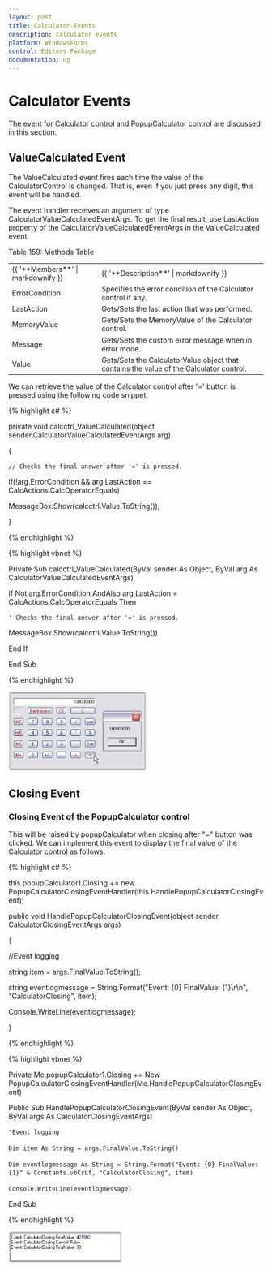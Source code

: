 ```yaml
---
layout: post
title: Calculator-Events
description: calculator events
platform: WindowsForms
control: Editors Package
documentation: ug
---
```


# Calculator Events

The event for Calculator control and PopupCalculator control are discussed in this section.

## ValueCalculated Event

The ValueCalculated event fires each time the value of the CalculatorControl is changed. That is, even if you just press any digit, this event will be handled. 

The event  handler receives an argument of type CalculatorValueCalculatedEventArgs. To get the final result, use LastAction property of the CalculatorValueCalculatedEventArgs in the ValueCalculated event. 

Table 159: Methods Table

<table>
<tr>
<td>
{{ '**Members**' | markdownify }}</td><td>
{{ '**Description**' | markdownify }}</td></tr>
<tr>
<td>
ErrorCondition</td><td>
Specifies the error condition of the Calculator control if any.</td></tr>
<tr>
<td>
LastAction</td><td>
Gets/Sets the last action that was performed.</td></tr>
<tr>
<td>
MemoryValue</td><td>
Gets/Sets the MemoryValue of the Calculator control.</td></tr>
<tr>
<td>
Message</td><td>
Gets/Sets the custom error message when in error mode.</td></tr>
<tr>
<td>
Value</td><td>
Gets/Sets the CalculatorValue object that contains the value of the Calculator control.</td></tr>
</table>


We can retrieve the value of the Calculator control after '=' button is pressed using the following code snippet.

{% highlight c# %}



private void calcctrl_ValueCalculated(object sender,CalculatorValueCalculatedEventArgs arg) 

{

    // Checks the final answer after '=' is pressed.

if(!arg.ErrorCondition && arg.LastAction == CalcActions.CalcOperatorEquals)  

MessageBox.Show(calcctrl.Value.ToString());

}

{% endhighlight %}

{% highlight vbnet %}



Private Sub calcctrl_ValueCalculated(ByVal sender As Object, ByVal arg As CalculatorValueCalculatedEventArgs) 

If Not arg.ErrorCondition AndAlso arg.LastAction = CalcActions.CalcOperatorEquals Then 



    ' Checks the final answer after '=' is pressed.

MessageBox.Show(calcctrl.Value.ToString()) 

End If 

End Sub

{% endhighlight %}

![](Overview_images/Overview_img127.jpeg) 



## Closing Event

### Closing Event of the PopupCalculator control

This will be raised by popupCalculator when closing after "=" button was clicked. We can implement this event to display the final value of the Calculator control as follows.

{% highlight c# %}



this.popupCalculator1.Closing += new PopupCalculatorClosingEventHandler(this.HandlePopupCalculatorClosingEvent);



public void HandlePopupCalculatorClosingEvent(object sender, CalculatorClosingEventArgs args)

{

//Event logging

string item = args.FinalValue.ToString();

string eventlogmessage = String.Format("Event: {0} FinalValue: {1}\r\n", "CalculatorClosing", item);

Console.WriteLine(eventlogmessage);

}

{% endhighlight %}

{% highlight vbnet %}



Private Me.popupCalculator1.Closing += New PopupCalculatorClosingEventHandler(Me.HandlePopupCalculatorClosingEvent)



Public Sub HandlePopupCalculatorClosingEvent(ByVal sender As Object, ByVal args As CalculatorClosingEventArgs)

    'Event logging

    Dim item As String = args.FinalValue.ToString()

    Dim eventlogmessage As String = String.Format("Event: {0} FinalValue: {1}" & Constants.vbCrLf, "CalculatorClosing", item)

    Console.WriteLine(eventlogmessage)

End Sub

{% endhighlight %}

![](Overview_images/Overview_img128.jpeg) 

